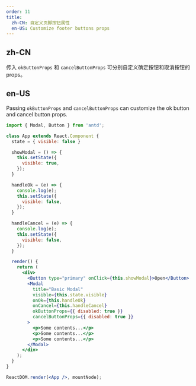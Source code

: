 ```yaml
---
order: 11
title:
  zh-CN: 自定义页脚按钮属性
  en-US: Customize footer buttons props
---
```


## zh-CN

传入 `okButtonProps` 和 `cancelButtonProps` 可分别自定义确定按钮和取消按钮的 props。

## en-US

Passing `okButtonProps` and `cancelButtonProps` can customize the ok button and cancel button props.

````jsx
import { Modal, Button } from 'antd';

class App extends React.Component {
  state = { visible: false }

  showModal = () => {
    this.setState({
      visible: true,
    });
  }

  handleOk = (e) => {
    console.log(e);
    this.setState({
      visible: false,
    });
  }

  handleCancel = (e) => {
    console.log(e);
    this.setState({
      visible: false,
    });
  }

  render() {
    return (
      <div>
        <Button type="primary" onClick={this.showModal}>Open</Button>
        <Modal
          title="Basic Modal"
          visible={this.state.visible}
          onOk={this.handleOk}
          onCancel={this.handleCancel}
          okButtonProps={{ disabled: true }}
          cancelButtonProps={{ disabled: true }}
        >
          <p>Some contents...</p>
          <p>Some contents...</p>
          <p>Some contents...</p>
        </Modal>
      </div>
    );
  }
}

ReactDOM.render(<App />, mountNode);
